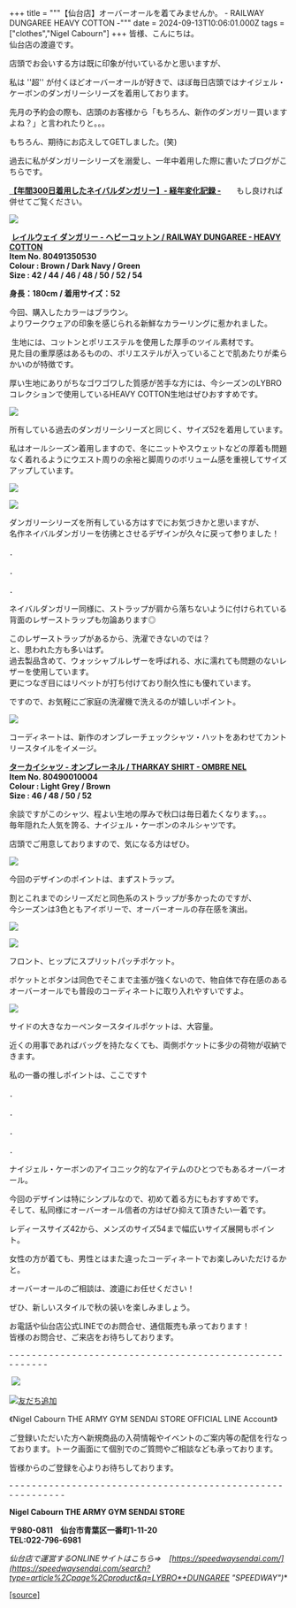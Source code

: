 +++
title = """【仙台店】オーバーオールを着てみませんか。 - RAILWAY DUNGAREE HEAVY COTTON -"""
date = 2024-09-13T10:06:01.000Z
tags = ["clothes","Nigel Cabourn"]
+++
皆様、こんにちは。  
仙台店の渡邉です。  
  
  
店頭でお会いする方は既に印象が付いているかと思いますが、  
  
私は ''超'' が付くほどオーバーオールが好きで、ほぼ毎日店頭ではナイジェル・ケーボンのダンガリーシリーズを着用しております。  
  
  
先月の予約会の際も、店頭のお客様から「もちろん、新作のダンガリー買いますよね？」と言われたりと。。。  
  
もちろん、期待にお応えしてGETしました。(笑)  
  
過去に私がダンガリーシリーズを溺愛し、一年中着用した際に書いたブログがこちらです。  
  
**[【年間300日着用したネイバルダンガリー】- 経年変化記録 -](https://cabourn.jp/blogs/shop-info/sendai20230622)**　　もし良ければ併せてご覧ください。  
  
  

![](https://cdn.shopify.com/s/files/1/0094/9295/5196/files/3_31c71e23-6a81-405f-afc9-e7b560077677_600x600.jpg?v=1726213759)

  
  

 [**レイルウェイ ダンガリー - ヘビーコットン / RAILWAY DUNGAREE - HEAVY COTTON**](https://cabourn.jp/products/80491350530?_pos=3&_fid=8ddb1839b&_ss=c "【ナイジェル・ケーボン】UNISEX / レイルウェイダンガリー - ヘヴィーコットン / PT05 RAILWAY DUNGAREE - HEAVY COTTON")  
**Item No. 80491350530**  
**Colour : Brown / Dark Navy / Green**  
**Size : 42 / 44 / 46 / 48 / 50 / 52 / 54**  
  
**身長：180cm / 着用サイズ：52**  
  
  
今回、購入したカラーはブラウン。  
よりワークウェアの印象を感じられる新鮮なカラーリングに惹かれました。

 生地には、コットンとポリエステルを使用した厚手のツイル素材です。  
見た目の重厚感はあるものの、ポリエステルが入っていることで肌あたりが柔らかいのが特徴です。  
  
厚い生地にありがちなゴワゴワした質感が苦手な方には、今シーズンのLYBROコレクションで使用しているHEAVY COTTON生地はぜひおすすめです。

![](https://cdn.shopify.com/s/files/1/0094/9295/5196/files/2_8258e42f-9c42-4489-a65d-f04ad71147f8_600x600.jpg?v=1726214027)

  
  
所有している過去のダンガリーシリーズと同じく、サイズ52を着用しています。  
  
私はオールシーズン着用しますので、冬にニットやスウェットなどの厚着も問題なく着れるようにウエスト周りの余裕と脚周りのボリューム感を重視してサイズアップしています。  
  

![](https://cdn.shopify.com/s/files/1/0094/9295/5196/files/5_21c1c1ec-77a3-4897-adf3-3b163a88c0bf_600x600.jpg?v=1726214027)

  
  
![](https://cdn.shopify.com/s/files/1/0094/9295/5196/files/4_e2b235ba-70a7-4263-a61c-66ac114b6433_600x600.jpg?v=1726214027)  
  
  
ダンガリーシリーズを所有している方はすでにお気づきかと思いますが、  
名作ネイバルダンガリーを彷彿とさせるデザインが久々に戻って参りました！  
  

．

．

．

  
ネイバルダンガリー同様に、ストラップが肩から落ちないように付けられている背面のレザーストラップも勿論あります◎

  
このレザーストラップがあるから、洗濯できないのでは？  
と、思われた方も多いはず。  
過去製品含めて、ウォッシャブルレザーを呼ばれる、水に濡れても問題のないレザーを使用しています。  
更につなぎ目にはリベットが打ち付けており耐久性にも優れています。  
  
ですので、お気軽にご家庭の洗濯機で洗えるのが嬉しいポイント。  
  
  
![](https://cdn.shopify.com/s/files/1/0094/9295/5196/files/6_b4234907-1778-4143-a840-8f0ba225f701_600x600.jpg?v=1726214027)  
  
コーディネートは、新作のオンブレーチェックシャツ・ハットをあわせてカントリースタイルをイメージ。  
  
**[ターカイシャツ - オンブレーネル / THARKAY SHIRT - OMBRE NEL](https://cabourn.jp/products/80490010004)**  
**Item No. 80490010004**  
**Colour : Light Grey / Brown**   
**Size : 46 / 48 / 50 / 52**  
  
余談ですがこのシャツ、程よい生地の厚みで秋口は毎日着たくなります。。。  
毎年隠れた人気を誇る、ナイジェル・ケーボンのネルシャツです。  
  
店頭でご用意しておりますので、気になる方はぜひ。  
  
  
![](https://cdn.shopify.com/s/files/1/0094/9295/5196/files/8_0e2486b5-73fc-4144-b05c-ed4da8591a8d_600x600.jpg?v=1726214026)  
  
  
今回のデザインのポイントは、まずストラップ。  
  
割とこれまでのシリーズだと同色系のストラップが多かったのですが、  
今シーズンは3色ともアイボリーで、オーバーオールの存在感を演出。  
  
  
![](https://cdn.shopify.com/s/files/1/0094/9295/5196/files/7_1c1215c6-d8d3-467b-b7f6-d1eb93a6b518_600x600.jpg?v=1726214027)  
  
  
![](https://cdn.shopify.com/s/files/1/0094/9295/5196/files/10_707548e8-3a99-42a2-9818-73d425c219d7_600x600.jpg?v=1726214026)  
  
  
フロント、ヒップにスプリットパッチポケット。  
  
ポケットとボタンは同色でそこまで主張が強くないので、物自体で存在感のあるオーバーオールでも普段のコーディネートに取り入れやすいですよ。  
  
  
![](https://cdn.shopify.com/s/files/1/0094/9295/5196/files/9_daf08934-ab29-43ae-b37f-32a532003975_600x600.jpg?v=1726214026)  
  
サイドの大きなカーペンタースタイルポケットは、大容量。  
  
近くの用事であればバッグを持たなくても、両側ポケットに多少の荷物が収納できます。  
  
私の一番の推しポイントは、ここです↑  
  
．

．

．

．  
  
ナイジェル・ケーボンのアイコニック的なアイテムのひとつでもあるオーバーオール。  
  
今回のデザインは特にシンプルなので、初めて着る方にもおすすめです。  
そして、私同様にオーバーオール信者の方はぜひ抑えて頂きたい一着です。  
  
レディースサイズ42から、メンズのサイズ54まで幅広いサイズ展開もポイント。  
  
女性の方が着ても、男性とはまた違ったコーディネートでお楽しみいただけるかと。  
  
  
オーバーオールのご相談は、渡邉にお任せください！  
  
ぜひ、新しいスタイルで秋の装いを楽しみましょう。  
  
  
  
お電話や仙台店公式LINEでのお問合せ、通信販売も承っております！  
皆様のお問合せ、ご来店をお待ちしております。

\- - - - - - - - - - - - - - - - - - - - - - - - - - - - - - - - - - - - - - - - - - - - - - - - - - - - - - -  

 ![](https://cdn.shopify.com/s/files/1/0094/9295/5196/files/M_gainfriends_qr_480x480.png?v=1656066888)

[![友だち追加](https://scdn.line-apps.com/n/line_add_friends/btn/ja.png)](https://lin.ee/RCGlggT)

《Nigel Cabourn THE ARMY GYM SENDAI STORE OFFICIAL LINE Account》

ご登録いただいた方へ新規商品の入荷情報やイベントのご案内等の配信を行なっております。トーク画面にて個別でのご質問やご相談なども承っております。

皆様からのご登録を心よりお待ちしております。

\- - - - - - - - - - - - - - - - - - - - - - - - - - - - - - - - - - - - - - - - - - - - - - - - - - - - - - - - - - 

**Nigel Cabourn THE ARMY GYM SENDAI STORE**

**〒980-0811　仙台市青葉区一番町1-11-20  
TEL:022-796-6981**

**仙台店で運営するONLINEサイトはこちら⇒　[https://speedwaysendai.com/](https://speedwaysendai.com/search?type=article%2Cpage%2Cproduct&q=LYBRO*+DUNGAREE* "SPEEDWAY")**

[[source]](https://cabourn.jp/blogs/shop-info/sendai20240913)
